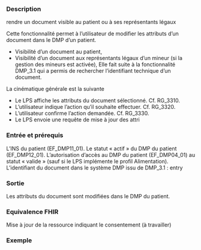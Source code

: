 
### Description 

rendre un document visible au patient ou à ses représentants légaux

Cette fonctionnalité permet à l’utilisateur de modifier les attributs d’un document dans le DMP d’un patient.

- Visibilité d’un document au patient,
- Visibilité d’un document aux représentants légaux d’un mineur (si la gestion des mineurs
est activée),
Elle fait suite à la fonctionnalité DMP_3.1 qui a permis de rechercher l’identifiant technique d’un document.

La cinématique générale est la suivante

- Le LPS affiche les attributs du document sélectionné. Cf. RG_3310.
- L’utilisateur indique l’action qu’il souhaite effectuer. Cf. RG_3320.
- L’utilisateur confirme l’action demandée. Cf. RG_3330.
- Le LPS envoie une requête de mise à jour des attri

### Entrée et prérequis

L’INS du patient (EF_DMP11_01).
Le statut « actif » du DMP du patient (EF_DMP12_01).
L’autorisation d’accès au DMP du patient (EF_DMP04_01) au statut « valide » (sauf si le
LPS implémente le profil Alimentation).
L’identifiant du document dans le système DMP issu de DMP_3.1 : entry

### Sortie

Les attributs du document sont modifiées dans le DMP du patient.

### Equivalence FHIR

Mise à jour de la ressource indiquant le consentement (à travailler)

### Exemple